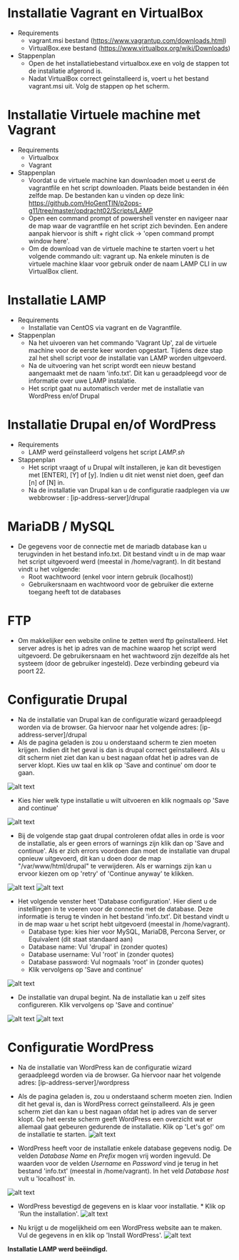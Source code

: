 # Installatie Vagrant en VirtualBox
* Requirements
     * vagrant.msi bestand (https://www.vagrantup.com/downloads.html)
     * VirtualBox.exe bestand (https://www.virtualbox.org/wiki/Downloads)
* Stappenplan
     * Open de het installatiebestand virtualbox.exe en volg de stappen tot de installatie afgerond is.
     * Nadat VirtualBox correct geïnstalleerd is, voert u het bestand vagrant.msi uit. Volg de stappen op het scherm.

# Installatie Virtuele machine met Vagrant
* Requirements
     * Virtualbox
     * Vagrant
* Stappenplan
     * Voordat u de virtuele machine kan downloaden moet u eerst de vagrantfile en het script downloaden. Plaats beide bestanden in één zelfde map. De bestanden kan u vinden op deze link: https://github.com/HoGentTIN/p2ops-g11/tree/master/opdracht02/Scripts/LAMP
     * Open een command prompt of powershell venster en navigeer naar de map waar de vagrantfile en het script zich bevinden. Een andere aanpak hiervoor is shift + right click -> 'open command prompt window here'.
     * Om de download van de virtuele machine te starten voert u het volgende commando uit: vagrant up. Na enkele minuten is de virtuele machine klaar voor gebruik onder de naam LAMP CLI in uw VirtualBox client.

# Installatie LAMP
* Requirements
    * Installatie van CentOS via vagrant en de Vagrantfile.
* Stappenplan
    * Na het uivoeren van het commando 'Vagrant Up', zal de virtuele machine voor de eerste keer worden opgestart. Tijdens deze stap zal het shell script voor de installatie van LAMP worden uitgevoerd. 
    * Na de uitvoering van het script wordt een nieuw bestand aangemaakt met de naam 'info.txt'. Dit kan u geraadpleegd voor de informatie over uwe LAMP instalatie.
    * Het script gaat nu automatisch verder met de installatie van WordPress en/of Drupal 

# Installatie Drupal en/of WordPress
* Requirements
    * LAMP werd geïnstalleerd volgens het script *LAMP.sh*
* Stappenplan
    * Het script vraagt of u Drupal wilt installeren, je kan dit bevestigen met [ENTER], [Y] of [y]. Indien u dit niet wenst niet doen, geef dan [n] of [N] in.
    * Na de installatie van Drupal kan u de configuratie raadplegen via uw webbrowser : [ip-address-server]/drupal
    
# MariaDB / MySQL
* De gegevens voor de connectie met de mariadb database kan u terugvinden in het bestand info.txt. Dit bestand vindt u in de map waar het script uitgevoerd werd (meestal in /home/vagrant). In dit bestand vindt u het volgende:
    * Root wachtwoord (enkel voor intern gebruik (localhost))
    * Gebruikersnaam en wachtwoord voor de gebruiker die externe toegang heeft tot de databases
      
# FTP
* Om makkelijker een website online te zetten werd ftp geïnstalleerd. Het server adres is het ip adres van de machine waarop het script werd uitgevoerd. De gebruikersnaam en het wachtwoord zijn dezelfde als het systeem (door de gebruiker ingesteld). Deze verbinding gebeurd via poort 22.
    
# Configuratie Drupal
* Na de installatie van Drupal kan de configuratie wizard geraadpleegd worden via de browser. 
Ga hiervoor naar het volgende adres: [ip-address-server]/drupal
* Als de pagina geladen is zou u onderstaand scherm te zien moeten krijgen. Indien dit het geval is dan is drupal correct geïnstalleerd. Als u dit scherm niet ziet dan kan u best nagaan ofdat het ip adres van de server klopt. Kies uw taal en klik op 'Save and continue' om door te gaan.

![alt text](images/Drupal1.png)


* Kies hier welk type installatie u wilt uitvoeren en klik nogmaals op 'Save and continue'   

![alt text](images/Drupal2.png)

* Bij de volgende stap gaat drupal controleren ofdat alles in orde is voor de installatie, als er geen errors of warnings zijn klik dan op 'Save and continue'. Als er zich errors voordoen dan moet de installatie van drupal opnieuw uitgevoerd, dit kan u doen door de map "/var/www/html/drupal" te verwijderen. Als er warnings zijn kan u ervoor kiezen om op 'retry' of 'Continue anyway' te klikken.

![alt text](images/Drupal3.png)
![alt text](images/Drupal4.png)

* Het volgende venster heet 'Database configuration'. Hier dient u de instellingen in te voeren voor de connectie met de database. Deze informatie is terug te vinden in het bestand 'info.txt'. Dit bestand vindt u in de map waar u het script hebt uitgevoerd (meestal in /home/vagrant).
    * Database type: kies hier voor MySQL, MariaDB, Percona Server, or Equivalent (dit staat standaard aan)
    * Database name: Vul 'drupal' in (zonder quotes)
    * Database username: Vul 'root' in (zonder quotes)
    * Database password: Vul nogmaals 'root' in (zonder quotes)
    * Klik vervolgens op 'Save and continue'

![alt text](images/Drupal5.png)

* De installatie van drupal begint. Na de installatie kan u zelf sites configureren. Klik vervolgens op 'Save and continue'

![alt text](images/Drupal6.png)
![alt text](images/Drupal7.png)

# Configuratie WordPress
* Na de installatie van WordPress kan de configuratie wizard geraadpleegd worden via de browser.
Ga hiervoor naar het volgende adres: [ip-address-server]/wordpress
* Als de pagina geladen is, zou u onderstaand scherm moeten zien. Indien dit het geval is, dan is WordPress correct geïnstalleerd. Als je geen scherm ziet dan kan u best nagaan ofdat het ip adres van de server klopt. Op het eerste scherm geeft WordPress een overzicht wat er allemaal gaat gebeuren gedurende de installatie. Klik op 'Let's go!' om de installatie te starten.
![alt text](images/WP1.png)

* WordPress heeft voor de installatie enkele database gegevens nodig. De velden *Database Name* en *Prefix* mogen vrij worden ingevuld. De waarden voor de velden *Username* en *Password* vind je terug in het bestand 'info.txt' (meestal in /home/vagrant). In het veld *Database host* vult u 'localhost' in.

![alt text](images/WP2.png)

* WordPress bevestigd de gegevens en is klaar voor installatie.
      * Klik op 'Run the installation'.
![alt text](images/WP3.png)

* Nu krijgt u de mogelijkheid om een WordPress website aan te maken. Vul de gegevens in en klik op 'Install WordPress'.
![alt text](images/WP4.png)

**Installatie LAMP werd beëindigd.**
     
